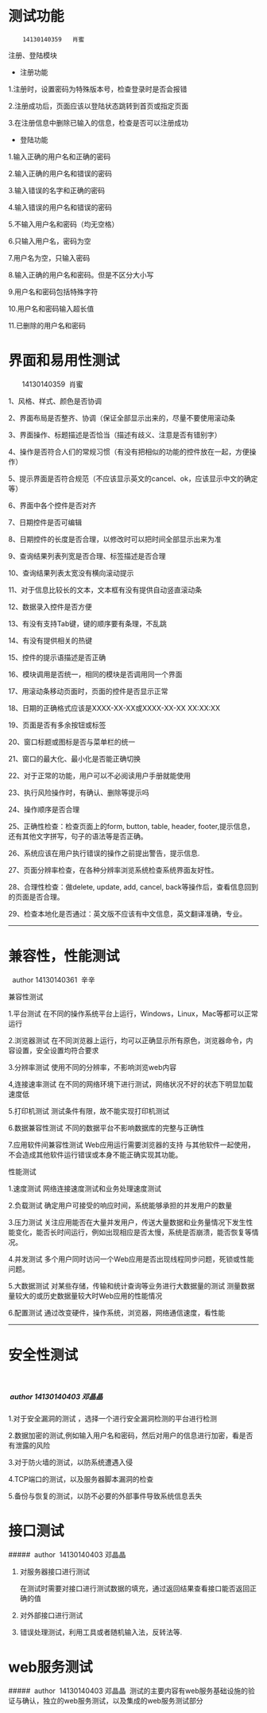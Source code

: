 #  **测试功能**  
        14130140359   肖蜜
注册、登陆模块
*  注册功能

1.注册时，设置密码为特殊版本号，检查登录时是否会报错

2.注册成功后，页面应该以登陆状态跳转到首页或指定页面

3.在注册信息中删除已输入的信息，检查是否可以注册成功

*  登陆功能

1.输入正确的用户名和正确的密码

2.输入正确的用户名和错误的密码

3.输入错误的名字和正确的密码

4.输入错误的用户名和错误的密码

5.不输入用户名和密码（均无空格）

6.只输入用户名，密码为空

7.用户名为空，只输入密码

8.输入正确的用户名和密码。但是不区分大小写

9.用户名和密码包括特殊字符

10.用户名和密码输入超长值

11.已删除的用户名和密码

#  **界面和易用性测试**
        14130140359  肖蜜
        
1、风格、样式、颜色是否协调

2、界面布局是否整齐、协调（保证全部显示出来的，尽量不要使用滚动条

3、界面操作、标题描述是否恰当（描述有歧义、注意是否有错别字）

4、操作是否符合人们的常规习惯（有没有把相似的功能的控件放在一起，方便操作）

5、提示界面是否符合规范（不应该显示英文的cancel、ok，应该显示中文的确定等）

6、界面中各个控件是否对齐

7、日期控件是否可编辑

8、日期控件的长度是否合理，以修改时可以把时间全部显示出来为准

9、查询结果列表列宽是否合理、标签描述是否合理

10、查询结果列表太宽没有横向滚动提示

11、对于信息比较长的文本，文本框有没有提供自动竖直滚动条

12、数据录入控件是否方便

13、有没有支持Tab键，键的顺序要有条理，不乱跳

14、有没有提供相关的热键

15、控件的提示语描述是否正确

16、模块调用是否统一，相同的模块是否调用同一个界面

17、用滚动条移动页面时，页面的控件是否显示正常

18、日期的正确格式应该是XXXX-XX-XX或XXXX-XX-XX XX:XX:XX

19、页面是否有多余按钮或标签

20、窗口标题或图标是否与菜单栏的统一

21、窗口的最大化、最小化是否能正确切换

22、对于正常的功能，用户可以不必阅读用户手册就能使用

23、执行风险操作时，有确认、删除等提示吗

24、操作顺序是否合理

25、正确性检查：检查页面上的form, button, table, header, footer,提示信息，还有其他文字拼写，句子的语法等是否正确。

26、系统应该在用户执行错误的操作之前提出警告，提示信息.

27、页面分辨率检查，在各种分辨率浏览系统检查系统界面友好性。

28、合理性检查：做delete, update, add, cancel, back等操作后，查看信息回到的页面是否合理。

29、检查本地化是否通过：英文版不应该有中文信息，英文翻译准确，专业。

-------------

# **兼容性，性能测试**
  author 14130140361  辛辛

兼容性测试

1.平台测试
 在不同的操作系统平台上运行，Windows，Linux，Mac等都可以正常运行
 
2.浏览器测试
在不同浏览器上运行，均可以正确显示所有原色，浏览器命令，内容设置，安全设置均符合要求

3.分辨率测试
使用不同的分辨率，不影响浏览web内容

4,连接速率测试
在不同的网络环境下进行测试，网络状况不好的状态下明显加载速度低

5.打印机测试
测试条件有限，故不能实现打印机测试

6.数据兼容性测试
不同的数据平台不影响数据库的完整与正确性

7.应用软件间兼容性测试
Web应用运行需要浏览器的支持
与其他软件一起使用，不会造成其他软件运行错误或本身不能正确实现其功能。

性能测试

1.速度测试
 网络连接速度测试和业务处理速度测试
 
2.负载测试
确定用户可接受的响应时间，系统能够承担的并发用户的数量

3.压力测试
关注应用能否在大量并发用户，传送大量数据和业务量情况下发生性能变化，能否长时间运行，例如出现相应是否太慢，系统是否崩溃，能否恢复等情况。

4.并发测试
多个用户同时访问一个Web应用是否出现线程同步问题，死锁或性能问题。

5.大数据测试
对某些存储，传输和统计查询等业务进行大数据量的测试
测量数据量较大的或历史数据量较大时Web应用的性能情况

6.配置测试
通过改变硬件，操作系统，浏览器，网络通信速度，看性能

 -------
 
# **安全性测试**
 
 #####  author  14130140403 邓晶晶
 
 1.对于安全漏洞的测试 ，选择一个进行安全漏洞检测的平台进行检测
 
 2.数据加密的测试,例如输入用户名和密码，然后对用户的信息进行加密，看是否有泄露的风险
 
 3.对于防火墙的测试，以防系统遭遇入侵
 
 4.TCP端口的测试，以及服务器脚本漏洞的检查
 
 5.备份与恢复的测试，以防不必要的外部事件导致系统信息丢失
 

# **接口测试**  
#####  author  14130140403 邓晶晶  
 1. 对服务器接口进行测试
 
    在测试时需要对接口进行测试数据的填充，通过返回结果查看接口能否返回正确的值
 
 2. 对外部接口进行测试
 
 3. 错误处理测试，利用工具或者随机输入法，反转法等.
 
# **web服务测试**  
#####  author  14130140403 邓晶晶  
测试的主要内容有web服务基础设施的验证与确认，独立的web服务测试，以及集成的web服务测试部分
